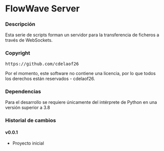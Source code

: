 # FlowWave Server

### Descripción
Esta serie de scripts forman un servidor para la transferencia de 
ficheros a través de WebSockets.


### Copyright
<pre>
https://github.com/cdelaof26
</pre>

Por el momento, este software no contiene una licencia, por
lo que todos los derechos están reservados - cdelaof26.


### Dependencias
Para el desarrollo se requiere únicamente del intérprete de Python en
una versión superior a 3.8


### Historial de cambios

#### v0.0.1
- Proyecto inicial
